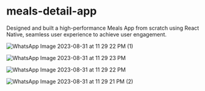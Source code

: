 # meals-detail-app

Designed and built a high-performance Meals App from scratch using React Native, seamless user experience to achieve user engagement.


![WhatsApp Image 2023-08-31 at 11 29 22 PM (1)](https://github.com/paragpatil4/meals-detail-app/assets/98542894/fa9c0b98-230c-4aab-99d3-115c2d705196)

![WhatsApp Image 2023-08-31 at 11 29 23 PM](https://github.com/paragpatil4/meals-detail-app/assets/98542894/7d786805-f360-4532-ad76-50a7e0b659f3)

![WhatsApp Image 2023-08-31 at 11 29 22 PM](https://github.com/paragpatil4/meals-detail-app/assets/98542894/12f8a9d4-3199-4997-98e6-28aad19eee61)

![WhatsApp Image 2023-08-31 at 11 29 21 PM (2)](https://github.com/paragpatil4/meals-detail-app/assets/98542894/bf432914-745d-4d31-92ea-c097d5eb39d5)
